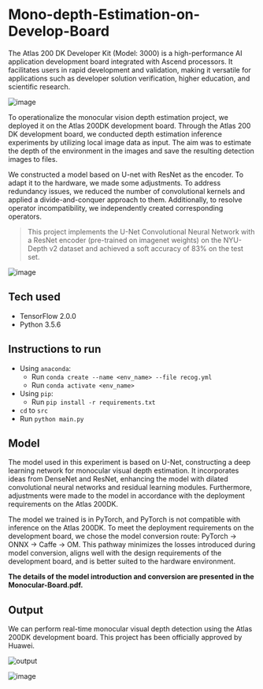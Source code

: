 # Mono-depth-Estimation-on-Develop-Board

The Atlas 200 DK Developer Kit (Model: 3000) is a high-performance AI application development board integrated with Ascend processors. It facilitates users in rapid development and validation, making it versatile for applications such as developer solution verification, higher education, and scientific research.

![image](https://github.com/kaamava/Mono-depth-Estimation-on-Develop-Board/assets/106901273/dbcaddc0-a9c6-416c-8bbc-becfe4eb951b)

To operationalize the monocular vision depth estimation project, we deployed it on the Atlas 200DK development board. Through the Atlas 200 DK development board, we conducted depth estimation inference experiments by utilizing local image data as input. The aim was to estimate the depth of the environment in the images and save the resulting detection images to files.

We constructed a model based on U-net with ResNet as the encoder. To adapt it to the hardware, we made some adjustments. To address redundancy issues, we reduced the number of convolutional kernels and applied a divide-and-conquer approach to them. Additionally, to resolve operator incompatibility, we independently created corresponding operators.
> This project implements the U-Net Convolutional Neural Network with a ResNet encoder (pre-trained on imagenet weights) on the NYU-Depth v2 dataset and achieved a soft accuracy of 83% on the test set.

![image](https://github.com/kaamava/Mono-depth-Estimation-on-Develop-Board/assets/106901273/33f39141-21e7-47ca-8ffa-5432fefa03a2)

## Tech used
- TensorFlow 2.0.0
- Python 3.5.6

## Instructions to run
- Using `anaconda`:
  - Run `conda create --name <env_name> --file recog.yml`
  - Run `conda activate <env_name>`
- Using `pip`:
  - Run `pip install -r requirements.txt`
- `cd` to `src`
- Run `python main.py`

## Model

The model used in this experiment is based on U-Net, constructing a deep learning network for monocular visual depth estimation. It incorporates ideas from DenseNet and ResNet, enhancing the model with dilated convolutional neural networks and residual learning modules. Furthermore, adjustments were made to the model in accordance with the deployment requirements on the Atlas 200DK.


The model we trained is in PyTorch, and PyTorch is not compatible with inference on the Atlas 200DK. To meet the deployment requirements on the development board, we chose the model conversion route: PyTorch → ONNX → Caffe → OM. This pathway minimizes the losses introduced during model conversion, aligns well with the design requirements of the development board, and is better suited to the hardware environment.


**The details of the model introduction and conversion are presented in the Monocular-Board.pdf.**

## Output
We can perform real-time monocular visual depth detection using the Atlas 200DK development board. This project has been officially approved by Huawei.

![output](https://github.com/kaamava/Mono-depth-Estimation-on-Develop-Board/assets/106901273/8c694b6d-8317-494a-bdfa-05997e062e01)

![image](https://github.com/kaamava/Mono-depth-Estimation-on-Develop-Board/assets/106901273/bebe6fb4-0edd-4def-a438-0aa94a2a6c9f)



